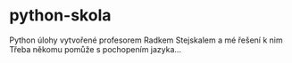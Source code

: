 # python-skola
Python úlohy vytvořené profesorem Radkem Stejskalem a mé řešení k nim
Třeba někomu pomůže s pochopením jazyka...
